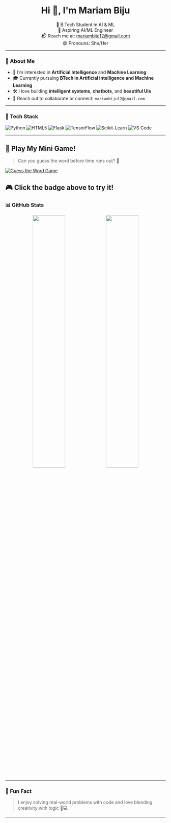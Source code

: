 <h1 align="center">Hi 👋, I'm Mariam Biju</h1>
<p align="center">
  🌸 B.Tech Student in AI & ML <br/>
  🧠 Aspiring AI/ML Engineer  <br/>
  📬 Reach me at: <a href="mailto:mariambiju12@gmail.com">mariambiju12@gmail.com</a> <br/>
  😄 Pronouns: She/Her
</p>

---

### 🚀 About Me

- 👀 I’m interested in **Artificial Intelligence** and **Machine Learning**
- 🎓 Currently pursuing **BTech in Artificial Intelligence and Machine Learning**
- 🛠️ I love building **intelligent systems**, **chatbots**, and **beautiful UIs**
- 💌 Reach out to collaborate or connect: `mariambiju12@gmail.com`

---

### 🧰 Tech Stack

![Python](https://img.shields.io/badge/-Python-3776AB?style=flat&logo=python&logoColor=white)
![HTML5](https://img.shields.io/badge/-HTML5-E34F26?style=flat&logo=html5&logoColor=white)
![Flask](https://img.shields.io/badge/-Flask-000000?style=flat&logo=flask)
![TensorFlow](https://img.shields.io/badge/-TensorFlow-FF6F00?style=flat&logo=tensorflow)
![Scikit-Learn](https://img.shields.io/badge/-Scikit_Learn-F7931E?style=flat&logo=scikit-learn)
![VS Code](https://img.shields.io/badge/-VSCode-007ACC?style=flat&logo=visual-studio-code)

---
## 🎯 Play My Mini Game!

> Can you guess the word before time runs out? 👀

[![Guess the Word Game](https://img.shields.io/badge/Play-Guess%20the%20Word-blueviolet?style=for-the-badge&logo=github)](https://replit.com/@mariam-biju/guess-the-word)

🎮 Click the badge above to try it!
---


### 📊 GitHub Stats

<p align="center">
  <img src="https://github-readme-stats.vercel.app/api?username=mariam-biju&show_icons=true&theme=calm" width="45%" />
  <img src="https://github-readme-stats.vercel.app/api/top-langs/?username=mariam-biju&layout=compact&theme=calm" width="45%" />
</p>

---

### 🧩 Fun Fact

> I enjoy solving real-world problems with code and love blending creativity with logic 🌈💻

---

<!---
mariam-biju/mariam-biju is a ✨ special ✨ repository because its `README.md` (this file) appears on your GitHub profile.
You can click the Preview link to take a look at your changes.
--->

